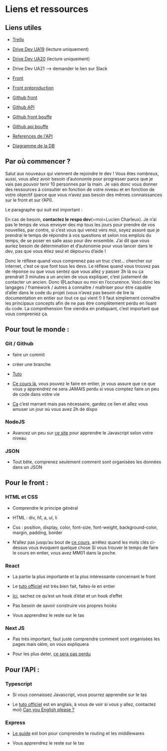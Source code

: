 # Liens et ressources

## Liens utiles

- [Trello](https://trello.com/invite/b/Vtw8jBAM/71849f8f4335e8d152fbd3fda3ebea6e/dev)

- [Drive Dev UA19](https://drive.google.com/drive/folders/1mAACBEc7nzpRaHnrV2JAnOd6xQv0450x?usp=sharing) (lecture uniquement)

- [Drive Dev UA20](https://drive.google.com/drive/folders/1Htm-rXwDeEUZRa3dFO1fR3KzfMskGhkR?usp=sharing) (lecture uniquement)

- Drive Dev UA21 --> demander le lien sur Slack

- [Front](https://arena.utt.fr/)

- [Front préproduction](https://arena.dev.uttnetgroup.fr/)

- [Github front](https://github.com/ungdev/UA-front)

- [Github API](https://github.com/ungdev/UA-api)

- [Github front bouffe](https://github.com/ungdev/UA-bouffe-front)

- [Github api bouffe](https://github.com/ungdev/UA-bouffe-api)

- [References de l'API](https://arena.utt.fr/api/docs/)

- [Diagramme de la DB](https://dbdiagram.io/d/5e7888844495b02c3b88a0b4)

## Par où commencer ?

Salut aux nouveaux qui viennent de rejoindre le dev !
Vous êtes nombreux, aussi, vous allez avoir besoin d’autonomie pour progresser parce que je vais pas pouvoir tenir 10 personnes par la main. Je vais donc vous donner des ressources à consulter en fonction de votre niveau et en fonction de votre objectif (parce que vous n’avez pas besoin des mêmes connaissances sur le front et sur l’API).

Le paragraphe qui suit est important :

En cas de besoin, **contactez le respo dev**(=moi=Lucien Charleux). Je n’ai pas le temps de vous envoyer des mp tous les jours pour prendre de vos nouvelles, par contre, si c’est vous qui venez vers moi, soyez assuré que je prendrai le temps de répondre à vos questions et selon nos emplois du temps, de se poser en salle asso pour dev ensemble. J’ai dit que vous auriez besoin de détermination et d’autonomie pour vous lancer dans le dev, pas que vous étiez seul et dépourvu d’aide !

Donc le réflexe quand vous comprenez pas un truc c’est... chercher sur internet, c’est ce que font tous les devs. Le réflexe quand vous trouvez pas de réponse ou que vous sentez que vous allez y passer 3h là ou ça prendrait 3 minutes a un ancien de vous expliquer, c’est justement de contacter un ancien. Donc @Lachaux ou moi en l’occurence.
Voici donc les langages / framework / autres à connaître / maîtriser pour être capable d’aller dans le code du projet (vous n’avez pas besoin de lire la documentation en entier sur tout ce qui vient !) Il faut simplement connaître les principaux concepts afin de ne pas être complètement perdu en lisant du code. La compréhension fine viendra en pratiquant, c’est important que vous compreniez ça.

## Pour tout le monde :

### Git / Github

- faire un commit

- créer une branche

- [Tuto](https://openclassrooms.com/fr/courses/2342361-gerez-votre-code-avec-git-et-github)

- [Ce cours là](https://openclassrooms.com/fr/courses/2342361-gerez-votre-code-avec-git-et-github), vous pouvez le faire en entier, je vous assure que ce que vous y apprendrez ne sera JAMAIS perdu si vous comptez faire un peu de code dans votre vie

- [Ca](https://learngitbranching.js.org/?locale=fr_FR) c’est marrant mais pas nécessaire, gardez ce lien et allez vous amuser un jour où vous avez 2h de dispo

### NodeJS

- Avancez un peu sur [ce site](https://developer.mozilla.org/fr/docs/Web/JavaScript) pour apprendre le Javascript selon votre niveau

### JSON

- Tout bête, comprenez seulement comment sont organisées les données dans un JSON

## Pour le front :

### HTML et CSS

- Comprendre le principe général

- HTML : div, h1, a, ul, li

- Css : position, display, color, font-size, font-weight, background-color, margin, padding, border

- N’allez pas jusqu’au bout de [ce cours](https://openclassrooms.com/fr/courses/1603881-apprenez-a-creer-votre-site-web-avec-html5-et-css3), arrêtez quand les mots clés ci-dessus vous évoquent quelque chose
  Si vous trouver le temps de faire le cours en entier, vous avez MM01 dans la poche.

### React

- La partie la plus importante et la plus intéressante concernant le front

- Le [tuto officiel](https://fr.reactjs.org/tutorial/tutorial.html) est très bien fait, faites-le en entier

- [Ici](https://fr.reactjs.org/docs/hooks-intro.html), sachez ce qu’est un hook d’état et un hook d’effet

- Pas besoin de savoir construire vos propres hooks

- Vous apprendrez le reste sur le tas

### Next JS

- Pas très important, faut juste comprendre comment sont organisées les pages mais oklm, on vous expliquera

- Pour les plus deter, [ce sera pas perdu](https://nextjs.org/learn/basics/create-nextjs-app?utm_source=next-site&utm_medium=homepage-cta&utm_campaign=next-website)

## Pour l’API :

### Typescript

- Si vous connaissez Javascript, vous pourrez apprendre sur le tas

- Le [tuto officiel](https://www.typescriptlang.org/docs/handbook/intro.html) est en anglais, à vous de voir si vous y allez, contactez moi) [Can you English please ?](https://www.youtube.com/watch?v=ASdGtWSK6EU)

### Express

- [Le guide](http://expressjs.com/fr/guide/routing.html) est bon pour comprendre le routing et les middlewares

- Vous apprendrez le reste sur le tas
